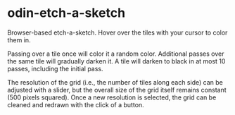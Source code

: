 # odin-etch-a-sketch
Browser-based etch-a-sketch. Hover over the tiles with your cursor to color them in.

Passing over a tile once will color it a random color. Additional passes over the same tile will gradually darken it. A tile will darken to black in at most 10 passes, including the initial pass.

The resolution of the grid (i.e., the number of tiles along each side) can be adjusted with a slider, but the overall size of the grid itself remains constant (500 pixels squared). Once a new resolution is selected, the grid can be cleaned and redrawn with the click of a button.
